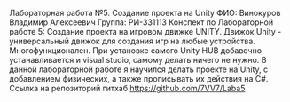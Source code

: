 Лабораторная работа №5. Создание проекта на Unity
ФИО: Винокуров Владимир Алексеевич Группа: РИ-331113 Конспект по Лабораторной работе 5: Создание проекта на игровом движке UNITY.
Движок Unity - универсальный движок для создания игр на любые устройства. Многофункционален. При установке самого Unity HUB добавочно устанавливается и visual studio, самому делать ничего не нужно.
В данной лабораторной работе я научился делать проекте на Unity, с добавлением физических, а также прописывать их действия на C#.
Ссылка на репозиторий гитхаб https://github.com/7VV7/Laba5
